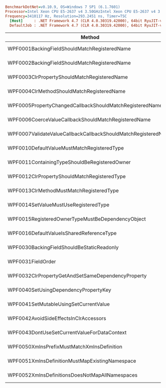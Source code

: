 ``` ini

BenchmarkDotNet=v0.10.9, OS=Windows 7 SP1 (6.1.7601)
Processor=Intel Xeon CPU E5-2637 v4 3.50GHzIntel Xeon CPU E5-2637 v4 3.50GHz, ProcessorCount=16
Frequency=3410117 Hz, Resolution=293.2451 ns, Timer=TSC
  [Host]     : .NET Framework 4.7 (CLR 4.0.30319.42000), 64bit RyuJIT-v4.7.2116.0
  DefaultJob : .NET Framework 4.7 (CLR 4.0.30319.42000), 64bit RyuJIT-v4.7.2116.0


```
 |                                                        Method |        Mean |      Error |      StdDev |      Median |         P95 |   Gen 0 | Allocated |
 |-------------------------------------------------------------- |------------:|-----------:|------------:|------------:|------------:|--------:|----------:|
 |                  WPF0001BackingFieldShouldMatchRegisteredName |   169.14 us |  3.1715 us |   2.9666 us |   167.37 us |   174.63 us |       - |      42 B |
 |                  WPF0002BackingFieldShouldMatchRegisteredName |   165.23 us |  2.6682 us |   2.4958 us |   165.47 us |   168.59 us |       - |      42 B |
 |                   WPF0003ClrPropertyShouldMatchRegisteredName |    68.92 us |  0.1650 us |   0.1288 us |    68.94 us |    69.09 us |       - |      41 B |
 |                     WPF0004ClrMethodShouldMatchRegisteredName |   391.44 us |  7.7655 us |  19.6244 us |   387.63 us |   425.18 us |       - |      44 B |
 |       WPF0005PropertyChangedCallbackShouldMatchRegisteredName |   149.65 us |  2.9921 us |   6.5045 us |   148.17 us |   159.85 us |       - |      42 B |
 |           WPF0006CoerceValueCallbackShouldMatchRegisteredName |   138.86 us |  1.2727 us |   0.9937 us |   138.60 us |   140.17 us |       - |      42 B |
 | WPF0007ValidateValueCallbackCallbackShouldMatchRegisteredName | 1,150.35 us | 22.5583 us |  29.3322 us | 1,153.07 us | 1,190.32 us |       - |    3600 B |
 |                    WPF0010DefaultValueMustMatchRegisteredType |   142.58 us |  2.8281 us |   6.7759 us |   140.49 us |   154.60 us |       - |      42 B |
 |                  WPF0011ContainingTypeShouldBeRegisteredOwner | 1,227.04 us | 24.2521 us |  47.8714 us | 1,222.41 us | 1,308.04 us |       - |    3600 B |
 |                   WPF0012ClrPropertyShouldMatchRegisteredType |    67.59 us |  0.1931 us |   0.1508 us |    67.55 us |    67.81 us |       - |      41 B |
 |                       WPF0013ClrMethodMustMatchRegisteredType |   380.21 us | 13.3504 us |  13.1118 us |   377.22 us |   405.19 us |       - |      44 B |
 |                          WPF0014SetValueMustUseRegisteredType | 1,281.62 us | 25.4566 us |  47.1855 us | 1,289.39 us | 1,355.93 us |       - |    3312 B |
 |              WPF0015RegisteredOwnerTypeMustBeDependencyObject | 3,336.23 us | 77.0954 us | 175.5853 us | 3,277.68 us | 3,877.38 us | 42.9688 |  296131 B |
 |                      WPF0016DefaultValueIsSharedReferenceType |   202.52 us |  4.0101 us |   8.1007 us |   201.89 us |   217.43 us |       - |      42 B |
 |                     WPF0030BackingFieldShouldBeStaticReadonly |   185.60 us |  1.1626 us |   0.9077 us |   185.50 us |   186.91 us |       - |      42 B |
 |                                             WPF0031FieldOrder |   154.51 us |  0.5698 us |   0.4449 us |   154.56 us |   155.06 us |       - |      42 B |
 |             WPF0032ClrPropertyGetAndSetSameDependencyProperty |    68.26 us |  1.3367 us |   1.6416 us |    67.66 us |    70.82 us |       - |     191 B |
 |                          WPF0040SetUsingDependencyPropertyKey | 1,195.74 us | 23.0505 us |  29.1515 us | 1,194.12 us | 1,248.23 us |       - |    3312 B |
 |                         WPF0041SetMutableUsingSetCurrentValue | 2,140.49 us | 42.4453 us |  82.7863 us | 2,111.44 us | 2,315.01 us |  3.9063 |   34048 B |
 |                         WPF0042AvoidSideEffectsInClrAccessors |   445.06 us |  8.8712 us |  14.8217 us |   443.36 us |   466.70 us |       - |      44 B |
 |                   WPF0043DontUseSetCurrentValueForDataContext | 3,347.89 us | 67.2573 us | 151.8110 us | 3,290.99 us | 3,679.43 us | 42.9688 |  296131 B |
 |                    WPF0050XmlnsPrefixMustMatchXmlnsDefinition |   144.72 us |  2.9796 us |   4.5501 us |   142.60 us |   152.19 us |       - |      42 B |
 |                WPF0051XmlnsDefinitionMustMapExistingNamespace |   107.04 us |  1.0050 us |   0.8392 us |   106.87 us |   108.39 us |  0.4883 |    3640 B |
 |                WPF0052XmlnsDefinitionsDoesNotMapAllNamespaces |   119.56 us |  2.7410 us |   2.5639 us |   119.37 us |   124.69 us |       - |      41 B |
